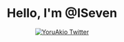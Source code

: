 <div align="center">
  <h1>Hello, I'm @ISeven</h1>
  <a href="https://t.me/cloudcaptcha">
    <img alt="YoruAkio Twitter" src="Telegram-1DA1F2?style=for-the-badge&logo=twitter&logoColor=white" />
  </a>
<!---
cloudcaptcha/cloudcaptcha is a ✨ special ✨ repository because its `README.md` (this file) appears on your GitHub profile.
You can click the Preview link to take a look at your changes.
--->

